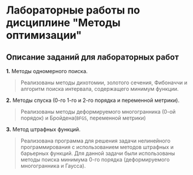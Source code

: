 # Лабораторные работы по дисциплине "Методы оптимизации" #
## Описание заданий для лабораторных работ ##

**1.** Методы одномерного поиска.
> Реализованы методы дихотомии, золотого сечения, Фибоначчи и алгоритм поиска интервала, содержащего минимум функции.

**2.** Методы спуска (0-го 1-го и 2-го порядка и переменной метрики).
> Реализованы методы деформируемого многогранника (0-ой порядок) и Бройдена(`BFGS`, переменной метрики)

**3.** Метод штрафных функций.
> Реализована программа для решения задачи нелинейного программирования с использованием методов штрафных и барьерных функций. Для данной задачи были использованы методы поиска минимума 0-го порядка (деформируемого многогранника и Гаусса).